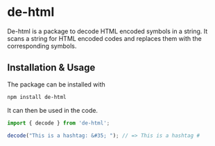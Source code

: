 # de-html

De-html is a package to decode HTML encoded symbols in a string. It scans a string for HTML encoded codes and replaces them with the corresponding symbols.

## Installation & Usage

The package can be installed with 
```bash
npm install de-html
```
It can then be used in the code.

```javascript
import { decode } from 'de-html';

decode("This is a hashtag: &#35; "); // => This is a hashtag #
```


